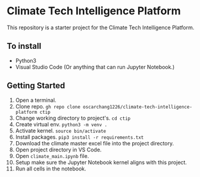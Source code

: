 # Climate Tech Intelligence Platform

This repository is a starter project for the Climate Tech Intelligence Platform.

## To install
- Python3
- Visual Studio Code (Or anything that can run Jupyter Notebook.)

## Getting Started
1. Open a terminal.
2. Clone repo. `gh repo clone oscarchang1226/climate-tech-intelligence-platform ctip`
3. Change working directory to project's. `cd ctip`
4. Create virtual env. `python3 -m venv .`
5. Activate kernel. `source bin/activate`
6. Install packages. `pip3 install -r requirements.txt`
7. Download the climate master excel file into the project directory.
8. Open project directory in VS Code.
9. Open `climate_main.ipynb` file.
10. Setup make sure the Jupyter Notebook kernel aligns with this project.
11. Run all cells in the notebook.